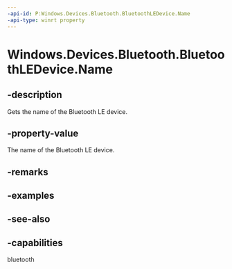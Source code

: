 ```yaml
---
-api-id: P:Windows.Devices.Bluetooth.BluetoothLEDevice.Name
-api-type: winrt property
---
```


<!-- Property syntax
public string Name { get; }
-->

# Windows.Devices.Bluetooth.BluetoothLEDevice.Name

## -description
Gets the name of the Bluetooth LE device.

## -property-value
The name of the Bluetooth LE device.

## -remarks

## -examples

## -see-also


## -capabilities
bluetooth